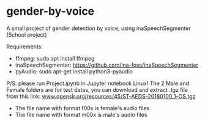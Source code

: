 # gender-by-voice
A small project of gender detection by voice, using inaSpeechSegmenter (School project)

Requirements:
  - ffmpeg: sudo apt install ffmpeg
  - inaSpeechSegmenter: https://github.com/ina-foss/inaSpeechSegmenter
  - pyAudio: sudo apt-get install python3-pyaudio

P/S: please run Project.ipynb in Jupyter notebook Linux!
The 2 Male and Female folders are for test datas, you can download and extract .tgz file from this link: www.openslr.org/resources/45/ST-AEDS-20180100_1-OS.tgz
  - The file name with format f00x is female's audio files
  - The file name with format m00x is male's audio files
